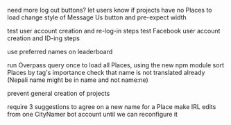 need more log out buttons?
let users know if projects have no Places to load
change style of Message Us button and pre-expect width

test user account creation and re-log-in steps
test Facebook user account creation and ID-ing steps

use preferred names on leaderboard

run Overpass query once to load all Places, using the new npm module
sort Places by tag's importance
check that name is not translated already (Nepali name might be in name and not name:ne)

prevent general creation of projects

require 3 suggestions to agree on a new name for a Place
make IRL edits from one CityNamer bot account until we can reconfigure it
